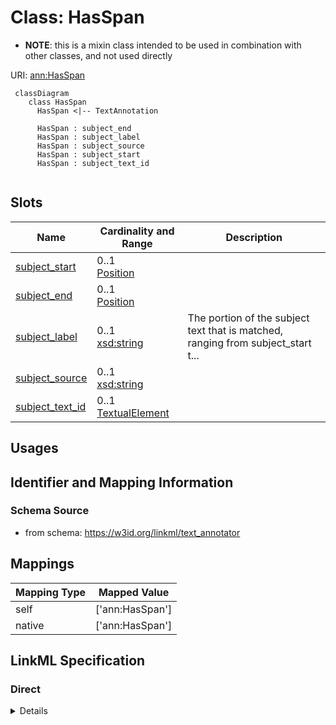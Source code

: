 # Class: HasSpan



* __NOTE__: this is a mixin class intended to be used in combination with other classes, and not used directly


URI: [ann:HasSpan](https://w3id.org/linkml/text_annotator/HasSpan)




```{mermaid}
 classDiagram
    class HasSpan
      HasSpan <|-- TextAnnotation
      
      HasSpan : subject_end
      HasSpan : subject_label
      HasSpan : subject_source
      HasSpan : subject_start
      HasSpan : subject_text_id
      
```




<!-- no inheritance hierarchy -->


## Slots

| Name | Cardinality and Range  | Description  |
| ---  | ---  | --- |
| [subject_start](subject_start.md) | 0..1 <br/> [Position](Position.md)  |   |
| [subject_end](subject_end.md) | 0..1 <br/> [Position](Position.md)  |   |
| [subject_label](subject_label.md) | 0..1 <br/> [xsd:string](http://www.w3.org/2001/XMLSchema#string)  | The portion of the subject text that is matched, ranging from subject_start t...  |
| [subject_source](subject_source.md) | 0..1 <br/> [xsd:string](http://www.w3.org/2001/XMLSchema#string)  |   |
| [subject_text_id](subject_text_id.md) | 0..1 <br/> [TextualElement](TextualElement.md)  |   |


## Usages



## Identifier and Mapping Information







### Schema Source


* from schema: https://w3id.org/linkml/text_annotator







## Mappings

| Mapping Type | Mapped Value |
| ---  | ---  |
| self | ['ann:HasSpan'] |
| native | ['ann:HasSpan'] |


## LinkML Specification

<!-- TODO: investigate https://stackoverflow.com/questions/37606292/how-to-create-tabbed-code-blocks-in-mkdocs-or-sphinx -->

### Direct

<details>
```yaml
name: HasSpan
from_schema: https://w3id.org/linkml/text_annotator
rank: 1000
mixin: true
attributes:
  subject_start:
    name: subject_start
    from_schema: https://w3id.org/linkml/text_annotator
    exact_mappings:
    - bpa:from
    rank: 1000
    range: Position
  subject_end:
    name: subject_end
    from_schema: https://w3id.org/linkml/text_annotator
    exact_mappings:
    - bpa:to
    rank: 1000
    range: Position
  subject_label:
    name: subject_label
    description: The portion of the subject text that is matched, ranging from subject_start
      to subject_end
    from_schema: https://w3id.org/linkml/text_annotator
    exact_mappings:
    - bpa:text
    rank: 1000
  subject_source:
    name: subject_source
    from_schema: https://w3id.org/linkml/text_annotator
    exact_mappings:
    - oa:hasBody
    rank: 1000
    slot_uri: sssom:subject_source
  subject_text_id:
    name: subject_text_id
    from_schema: https://w3id.org/linkml/text_annotator
    rank: 1000
    range: TextualElement

```
</details>

### Induced

<details>
```yaml
name: HasSpan
from_schema: https://w3id.org/linkml/text_annotator
rank: 1000
mixin: true
attributes:
  subject_start:
    name: subject_start
    from_schema: https://w3id.org/linkml/text_annotator
    exact_mappings:
    - bpa:from
    rank: 1000
    alias: subject_start
    owner: HasSpan
    domain_of:
    - HasSpan
    range: Position
  subject_end:
    name: subject_end
    from_schema: https://w3id.org/linkml/text_annotator
    exact_mappings:
    - bpa:to
    rank: 1000
    alias: subject_end
    owner: HasSpan
    domain_of:
    - HasSpan
    range: Position
  subject_label:
    name: subject_label
    description: The portion of the subject text that is matched, ranging from subject_start
      to subject_end
    from_schema: https://w3id.org/linkml/text_annotator
    exact_mappings:
    - bpa:text
    rank: 1000
    alias: subject_label
    owner: HasSpan
    domain_of:
    - HasSpan
    range: string
  subject_source:
    name: subject_source
    from_schema: https://w3id.org/linkml/text_annotator
    exact_mappings:
    - oa:hasBody
    rank: 1000
    slot_uri: sssom:subject_source
    alias: subject_source
    owner: HasSpan
    domain_of:
    - HasSpan
    range: string
  subject_text_id:
    name: subject_text_id
    from_schema: https://w3id.org/linkml/text_annotator
    rank: 1000
    alias: subject_text_id
    owner: HasSpan
    domain_of:
    - HasSpan
    range: TextualElement

```
</details>